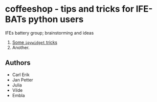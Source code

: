 # coffeeshop - tips and tricks for IFE-BATs python users

IFEs battery group; brainstorming and ideas

1. [Some `ipywidget` tricks](ipywidgets.md)
2. Another.

## Authors

- Carl Erik
- Jan Petter
- Julia
- Vilde
- Embla